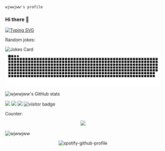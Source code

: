 `wjwwjww's profile`

### Hi there 👋
[![Typing SVG](https://readme-typing-svg.herokuapp.com?font=Bricolage+Grotesque&size=30&color=%1CB6B7&center=false&vCenter=true&width=500&duration=500&pause=2000&lines=你好👋)](https://git.io/typing-svg)
<!--
**wjwwjww/wjwwjww** is a ✨ _special_ ✨ repository because its `README.md` (this file) appears on your GitHub profile.

Here are some ideas to get you started:

- 🔭 I’m currently working on ...
- 🌱 I’m currently learning ...
- 👯 I’m looking to collaborate on ...
- 🤔 I’m looking for help with ...
- 💬 Ask me about ...
- 📫 How to reach me: ...
- 😄 Pronouns: ...
- ⚡ Fun fact: ...
-->
Random jokes:

<a>
<img src="https://readme-jokes.vercel.app/api" alt="Jokes Card" />
</a>

<picture>
  <source media="(prefers-color-scheme: dark)" srcset="https://raw.githubusercontent.com/wjwwjww/wjwwjww/output/github-contribution-grid-snake-dark.svg">
  <source media="(prefers-color-scheme: light)" srcset="https://raw.githubusercontent.com/wjwwjww/wjwwjww/output/github-contribution-grid-snake.svg">
  <img alt="github contribution grid snake animation" src="https://raw.githubusercontent.com/wjwwjww/wjwwjww/output/github-contribution-grid-snake.svg">
</picture>

![wjwwjww's GitHub stats](https://my-repository-nu-indol.vercel.app/api?username=wjwwjww&show_icons=true&itle_color=fff&bg_color=10,e96443,904e95&amp&icon_color=b362ff,2d2b55,c792ea)





<p align="center">

<a><img src="https://img.shields.io/badge/Github-FW-534499?labelColor=CB9617" ></a>
<a><img src="https://img.shields.io/badge/学习-摸鱼大王-7A15C1?labelColor=20BC88"></a>
<a><img src="https://img.shields.io/badge/考试-摆烂先锋-0D8291?labelColor=E4320F"></a>
<a><img src="https://camo.githubusercontent.com/eb1d136eb21a3e63975d60a553b345b3a296ba16e1cb0951989a9424624ceae1/68747470733a2f2f76697369746f722d62616467652e6c616f62692e6963752f62616467653f706167655f69643d776a77776a77772e776a77776a7777266c6566745f636f6c6f723d4461726b54757271756f6973652672696768745f636f6c6f723d526f79616c426c7565266c6566745f746578743d254538254145254246253230254535254145254132253230254539253837253846253230" alt="visitor badge" data-canonical-src="https://visitor-badge.laobi.icu/badge?page_id=wjwwjww.wjwwjww&amp;left_color=DarkTurquoise&amp;right_color=RoyalBlue&amp;left_text=%E8%AE%BF%20%E5%AE%A2%20%E9%87%8F%20" style="max-width: 100%;"></a>
</p>

<!-- <img src="https://visitor-badge.laobi.icu/badge?page_id=BEPb.BEPb" alt="visitors"/> 


![visitor badge](https://visitor-badge.laobi.icu/badge?page_id=wjwwjww.wjwwjww&left_color=DarkTurquoise&right_color=RoyalBlue&left_text=访%20客%20量%20) 


<img src="https://count.getloli.com/get/@wjwwjww.github.readme?theme=moebooru" alt="wjwwjww" />
<img src="https://count.getloli.com/get/@wjwwjww.github.readme?theme=moeboory-h" alt="wjwwjww" />
<img src="https://count.getloli.com/get/@wjwwjww.github.readme?theme=rule34" alt="wjwwjww" />
<img src="https://count.getloli.com/get/@wjwwjww.github.readme?theme=gelbooru" alt="wjwwjww" />
<img src="https://count.getloli.com/get/@wjwwjww.github.readme?theme=gelbooru-h" alt="wjwwjww" />


-->


Counter:
<p align="center"> 
<img src="https://profile-counter.glitch.me/wjwwjww/count.svg">  






<img 
  src="https://count.getloli.com/get/@wjwwjww.github.readme?theme=asoul" alt="wjwwjww" />

<!--
[![spotify-github-profile](https://spotify-github-profile.vercel.app/api/view?uid=312sufu4ikybtqcidesc2icwec24&cover_image=true&theme=default&show_offline=false&background_color=c12f2f&interchange=true&bar_color=53b14f&bar_color_cover=true)](https://spotify-github-profile.vercel.app/api/view?uid=312sufu4ikybtqcidesc2icwec24&redirect=true)  --->

<!--
<p align="center">
<img src="https://camo.githubusercontent.com/05ce1bf8a829071759a9d38780e2e5d111ba76b4b1eee714f9f8476c00a6b448/68747470733a2f2f73706f746966792d6769746875622d70726f66696c652e76657263656c2e6170702f6170692f766965773f7569643d3331327375667534696b79627471636964657363326963776563323426636f7665725f696d6167653d74727565267468656d653d64656661756c742673686f775f6f66666c696e653d66616c7365266261636b67726f756e645f636f6c6f723d63313266326626696e7465726368616e67653d74727565266261725f636f6c6f723d353362313466266261725f636f6c6f725f636f7665723d74727565" alt="spotify-github-profile" data-canonical-src="https://spotify-github-profile.vercel.app/api/view?uid=312sufu4ikybtqcidesc2icwec24&amp;cover_image=true&amp;theme=default&amp;show_offline=false&amp;background_color=c12f2f&amp;interchange=true&amp;bar_color=53b14f&amp;bar_color_cover=true" style="max-width: 100%;">
</p>
-->

<p align="center">
<img src="https://camo.githubusercontent.com/9d9a31cc17b1d9d8fcd6d27b252d4a204865f084684fd842aa1b900a879e2ed4/68747470733a2f2f73706f746966792d6769746875622d70726f66696c652e76657263656c2e6170702f6170692f766965773f7569643d3331327375667534696b79627471636964657363326963776563323426636f7665725f696d6167653d66616c7365267468656d653d64656661756c742673686f775f6f66666c696e653d66616c7365266261636b67726f756e645f636f6c6f723d30383032303226696e7465726368616e67653d74727565266261725f636f6c6f723d633732336232266261725f636f6c6f725f636f7665723d74727565" alt="spotify-github-profile" data-canonical-src="https://spotify-github-profile.vercel.app/api/view?uid=312sufu4ikybtqcidesc2icwec24&amp;cover_image=false&amp;theme=default&amp;show_offline=false&amp;background_color=080202&amp;interchange=true&amp;bar_color=c723b2&amp;bar_color_cover=true" style="max-width: 100%;"> </p>

<!---
[![spotify-github-profile](https://spotify-github-profile.vercel.app/api/view?uid=312sufu4ikybtqcidesc2icwec24&cover_image=false&theme=default&show_offline=false&background_color=080202&interchange=true&bar_color=c723b2&bar_color_cover=true)](https://spotify-github-profile.vercel.app/api/view?uid=312sufu4ikybtqcidesc2icwec24&redirect=true)  --->




